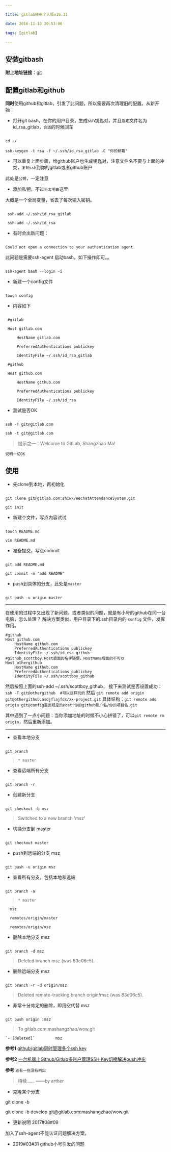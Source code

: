 ```yaml
---

title: gitlab使用个人版v16.11

date: 2016-11-13 20:53:00

tags: [gitlab]

---
```




## 安装gitbash

**附上地址链接**：[git](https://git-scm.com/downloads)

<!-- more -->

## 配置gitlab和github



**同时**使用github和gitlab，引发了此问题，所以需要再次清理旧的配置。从新开始：

    

   * 打开git bash，在你的用户目录，生成ssh钥匙对，并且`指定`文件名为id_rsa_gitlab，`合适`的时候回车

   ```

   cd ~/

   ssh-keygen -t rsa -f ~/.ssh/id_rsa_gitlab -C "你的邮箱"

   ```

   * 可以重复上面步骤，给github账户也生成钥匙对，注意文件名不要与上面的冲突，`复制ssh`到你的gitlab或者github账户

   此处是`公钥`，一定注意

   * 添加私钥，不过`不太明白`这里

   大概是一个全局变量，省去了每次输入密钥。

   ```

    ssh-add ~/.ssh/id_rsa_gitlab

    ssh-add ~/.ssh/id_rsa

   ```

  * 有时会出新问题：

  ```

  Could not open a connection to your authentication agent.

  ```

  此问题是需要ssh-agent 启动bash。如下操作即可。。

  ```

  ssh-agent bash --login -i

  ```

   * 新建一个config文件

```

touch config

```

   * 内容如下

   ```

    #gitlab

    Host gitlab.com

        HostName gitlab.com

        PreferredAuthentications publickey

        IdentityFile ~/.ssh/id_rsa_gitlab

    #github

    Host github.com

        HostName github.com

        PreferredAuthentications publickey

        IdentityFile ~/.ssh/id_rsa

   ```

   * 测试是否OK

   ```

   ssh -T git@gitlab.com

   ssh -t git@gitlab.com

   ```

 > 提示之一：Welcome to GitLab, Shangzhao Ma!



`说明一切OK`



## 使用

* 先clone到本地，再初始化

```

git clone git@gitlab.com:shiwk/WechatAttendanceSystem.git

git init

```

* 新建个文件，写点内容试试

```

touch README.md

vim README.md

```

* 准备提交，写点commit

```

git add README.md

git commit -m "add README"

```

* push到具体的分支，此处是`master`

```

git push -u origin master

```


_ _ _
在使用的过程中又出现了新问题，或者类似的问题，就是有小号的github在同一台电脑，怎么处理？
解决方案类似，用户目录下的.ssh目录内的 `config` 文件，发挥作用。
```
#github
Host github.com
	HostName github.com
	PreferredAuthentications publickey
	IdentityFile ~/.ssh/id_rsa_github
#github_scottboy,Host后面的名字随便，HostName后面的不可以
Host othergithub
	HostName github.com
	PreferredAuthentications publickey
	IdentityFile ~/.ssh/scottboy_github
```
然后按照上面的ssh-add ~/.ssh/scottboy_github，
接下来测试是否设置成功：```ssh -T git@othergithub  #可以这样玩的```
然后 ```git remote add origin git@othergithub:asdjflajfds/xx-project.git```
具体结构：```git remote add origin git@config里面规定的Host:你的github账户名/你的项目名.git```

其中遇到了一点小问题：当你添加地址的时候不小心拼错了，可以```git remote rm origin```，然后重新添加。
_ _ _


* 查看本地分支

```

git branch

```

> `* master`



* 查看远端所有分支

```

git branch -r

```

* 创建新分支

```

git checkout -b msz

```

> Switched to a new branch 'msz'



* 切换分支到 master

```

git checkout master

```

* push到远端的分支 msz

```

git push -u origin msz

```

* 查看所有分支，包括本地和远端

```

git branch -a

```

> `* master` 

      msz

      remotes/origin/master

      remotes/origin/msz



* 删除本地分支 msz

```

git branch -d msz

```

> Deleted branch msz (was 83e06c5).



* 删除远端分支 msz

```

git branch -r -d origin/msz

```

>    Deleted remote-tracking branch origin/msz (was 83e06c5).



* 非常十分肯定的删除，即用空代替 msz

```

git push origin :msz

```

> To gitlab.com:mashangzhao/wow.git

    `- [deleted]`         msz



**参考1** [github/gitlab同时管理多个ssh key](http://xuyuan923.github.io/2014/11/04/github-gitlab-ssh/)

**参考2** [一台机器上Github/Gitlab多账户管理SSH Key切换解决push冲突](http://www.ixirong.com/2015/07/29/how-to-use-github-gitlab-together/)

**参考** `还有一些没有列出`



> 待续…… ——by arther



* 克隆某个分支

git clone -b <branch name > <repo name>

git clone -b develop git@gitlab.com:mashangzhao/wow.git



* 更新说明 2017#08#09

 加入了ssh-agent不能认证问题解决方案。
* 2019#03#31
 github小号引发的问题


